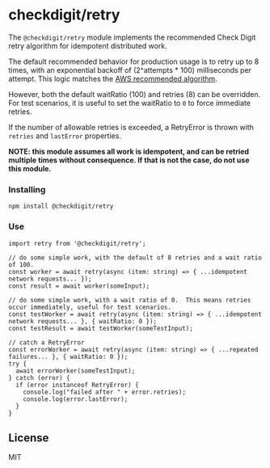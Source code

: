 # checkdigit/retry

The `@checkdigit/retry` module implements the recommended Check Digit retry algorithm for idempotent distributed work.

The default recommended behavior for production usage is to retry up to 8 times, with an exponential backoff
of (2^attempts * 100) milliseconds per attempt.  This logic matches the
[AWS recommended algorithm](https://docs.aws.amazon.com/general/latest/gr/api-retries.html).

However, both the default waitRatio (100) and retries (8) can be overridden.  For
test scenarios, it is useful to set the waitRatio to `0` to force immediate retries.

If the number of allowable retries is exceeded, a RetryError is thrown with `retries` and `lastError` properties.

**NOTE: this module assumes all work is idempotent, and can be retried multiple times without consequence.  If that is
not the case, do not use this module.**

### Installing

`npm install @checkdigit/retry` 

### Use

```
import retry from '@checkdigit/retry';

// do some simple work, with the default of 8 retries and a wait ratio of 100.
const worker = await retry(async (item: string) => { ...idempotent network requests... });
const result = await worker(someInput);

// do some simple work, with a wait ratio of 0.  This means retries occur immediately, useful for test scenarios.
const testWorker = await retry(async (item: string) => { ...idempotent network requests... }, { waitRatio: 0 });
const testResult = await testWorker(someTestInput);

// catch a RetryError
const errorWorker = await retry(async (item: string) => { ...repeated failures... }, { waitRatio: 0 });
try {
  await errorWorker(someTestInput);
} catch (error) {
  if (error instanceof RetryError) {
    console.log("failed after " + error.retries);
    console.log(error.lastError);
  }
}

```

## License

MIT
